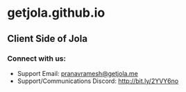 # getjola.github.io
## Client Side of Jola
### Connect with us: <br>
 * Support Email: <pranavramesh@getjola.me> <br>
 * Support/Communications Discord: <http://bit.ly/2YVY6no>
